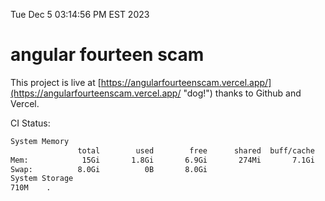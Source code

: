Tue Dec  5 03:14:56 PM EST 2023

# angular fourteen scam


This project is live at [https://angularfourteenscam.vercel.app/](https://angularfourteenscam.vercel.app/ "dog!") thanks to Github and Vercel.

CI Status: 

```bash
System Memory
               total        used        free      shared  buff/cache   available
Mem:            15Gi       1.8Gi       6.9Gi       274Mi       7.1Gi        13Gi
Swap:          8.0Gi          0B       8.0Gi
System Storage
710M	.
```
```bash
